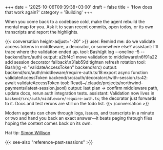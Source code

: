 +++
date = '2025-10-06T09:39:38+03:00'
draft = false
title = 'How does that work again?'
category = 'Building'
+++

When you come back to a codebase cold, make the agent rebuild the mental map for you. Ask it to scan recent commits, open todos, or its own transcripts and report the highlights.

{{< conversation height-adjust="-20" >}}
user: Remind me: do we validate access tokens in middleware, a decorator, or somewhere else?
assistant: I'll trace where the validation ended up.
tool: Bash(git log --oneline -5 -- backend/src/auth)
output: a2bf4c1 move validation to middleware\n6f91a22 add session decorator fallback\n31ab59d tighten refresh rotation
tool: Bash(rg -n "validateAccessToken" backend/src)
output: backend/src/auth/middleware/require-auth.ts:18:export async function validateAccessToken
backend/src/auth/decorators/with-session.ts:42:    await validateAccessToken
tool: Read(~/.claude/projects/northwind-payments/latest-session.jsonl)
output: last plan → confirm middleware path, update docs, rerun auth integration tests.
assistant: Validation now lives in `backend/src/auth/middleware/require-auth.ts`; the decorator just forwards to it. Docs and test reruns are still on the todo list.
{{< /conversation >}}

Modern agents can chew through logs, issues, and transcripts in a minute or two and hand you back an exact answer—it beats paging through files hoping the context comes back on its own.

Hat tip: [Simon Willison](https://simonwillison.net/2025/Oct/5/parallel-coding-agents/#how-does-that-work-again)

{{< see-also "reference-past-sessions" >}}
